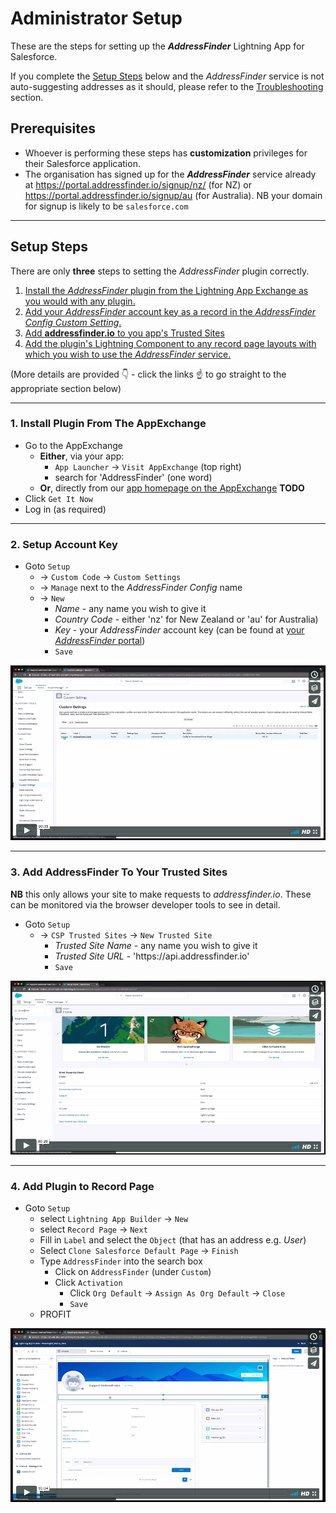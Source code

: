 # Administrator Setup

These are the steps for setting up the **_AddressFinder_** Lightning App for Salesforce.

If you complete the [Setup Steps](#setup-steps) below and the _AddressFinder_ service is not auto-suggesting addresses as it should, please refer to the [Troubleshooting](troubleshooting.md) section.

## Prerequisites
* Whoever is performing these steps has **customization** privileges for their Salesforce application.
* The organisation has signed up for the **_AddressFinder_** service already at https://portal.addressfinder.io/signup/nz/ (for NZ) or https://portal.addressfinder.io/signup/au (for Australia).
NB your domain for signup is likely to be `salesforce.com`

***

## Setup Steps
There are only **three** steps to setting the _AddressFinder_ plugin correctly.
1. [Install the _AddressFinder_ plugin from the Lightning App Exchange as you would with any plugin.](#install-plugin-from-the-lightning-app-exchange)
1. [Add your _AddressFinder_ account key as a record in the _AddressFinder Config Custom Setting_.](#setup-account-key)
1. [Add **addressfinder.io** to you app's Trusted Sites](#add-addressfinder-to-your-trusted-sites)
1. [Add the plugin's Lightning Component to any record page layouts with which you wish to use the _AddressFinder_ service.](#add-plugin-to-record-page)

(More details are provided :point_down: - click the links :point_up: to go straight to the appropriate section below)

***

### 1. Install Plugin From The AppExchange
* Go to the AppExchange
    * **Either**, via your app:
        * `App Launcher` -> `Visit AppExchange` (top right)
        * search for 'AddressFinder' (one word)
    * **Or**, directly from our [app homepage on the AppExchange](https://appexchange.salesforce.com/) **TODO**
* Click `Get It Now` 
* Log in (as required)

***

### 2. Setup Account Key
* Goto `Setup`
    * -> `Custom Code` -> `Custom Settings` 
    * -> `Manage` next to the _AddressFinder Config_ name
    * -> `New`
        * _Name_ - any name you wish to give it
        * _Country Code_ - either 'nz' for New Zealand or 'au' for Australia)
        * _Key_ - your _AddressFinder_ account key (can be found at [your _AddressFinder_ portal](https://portal.addressfinder.io/portal))
        * `Save`
        
[![setup account key video](screenshots/setup_custom_setting.png)](https://vimeo.com/224009500/10ac0d3dae "Add AddressFinder Account Key to Salesforce")
***
        
### 3. Add AddressFinder To Your Trusted Sites
**NB** this only allows your site to make requests to _addressfinder.io_. These can be monitored via the browser developer tools to see in detail.
* Goto `Setup`
    * -> `CSP Trusted Sites` -> `New Trusted Site`
        * _Trusted Site Name_ - any name you wish to give it
        * _Trusted Site URL_ - 'https://<span></span>api.addressfinder.io'
        * `Save`
        
[![add trusted site video](screenshots/setup_trusted_sites.png)](https://vimeo.com/224004384/c36af17e93 "Add addressfinder.io to Trusted Sites")
***

### 4. Add Plugin to Record Page
* Goto `Setup`
    * select `Lightning App Builder` -> `New`
    * select `Record Page` -> `Next`
    * Fill in `Label` and select the `Object` (that has an address e.g. _User_)
    * Select `Clone Salesforce Default Page` -> `Finish`
    * Type `AddressFinder` into the search box
        * Click on `AddressFinder` (under `Custom`)
        * Click `Activation`
            * Click `Org Default` -> `Assign As Org Default` -> `Close`
            * `Save`
    * PROFIT
    
[![add plugin to page video](screenshots/setup_add_plugin.png)](https://vimeo.com/224009807/d6ac70b80f "the AddressFinder widget to a record page")
